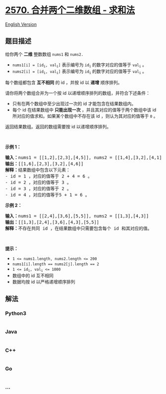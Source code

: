 # [2570. 合并两个二维数组 - 求和法](https://leetcode.cn/problems/merge-two-2d-arrays-by-summing-values)

[English Version](/solution/2500-2599/2570.Merge%20Two%202D%20Arrays%20by%20Summing%20Values/README_EN.md)

## 题目描述

<!-- 这里写题目描述 -->

<p>给你两个 <strong>二维</strong> 整数数组 <code>nums1</code> 和 <code>nums2.</code></p>

<ul>
	<li><code>nums1[i] = [id<sub>i</sub>, val<sub>i</sub>]</code> 表示编号为 <code>id<sub>i</sub></code> 的数字对应的值等于 <code>val<sub>i</sub></code> 。</li>
	<li><code>nums2[i] = [id<sub>i</sub>, val<sub>i</sub>]</code>&nbsp;表示编号为 <code>id<sub>i</sub></code> 的数字对应的值等于 <code>val<sub>i</sub></code> 。</li>
</ul>

<p>每个数组都包含 <strong>互不相同</strong> 的 id ，并按 id 以 <strong>递增</strong> 顺序排列。</p>

<p>请你将两个数组合并为一个按 id 以递增顺序排列的数组，并符合下述条件：</p>

<ul>
	<li>只有在两个数组中至少出现过一次的 id 才能包含在结果数组内。</li>
	<li>每个 id 在结果数组中 <strong>只能出现一次</strong> ，并且其对应的值等于两个数组中该 id 所对应的值求和。如果某个数组中不存在该 id ，则认为其对应的值等于 <code>0</code> 。</li>
</ul>

<p>返回结果数组。返回的数组需要按 id 以递增顺序排列。</p>

<p>&nbsp;</p>

<p><strong>示例 1：</strong></p>

<pre><strong>输入：</strong>nums1 = [[1,2],[2,3],[4,5]], nums2 = [[1,4],[3,2],[4,1]]
<strong>输出：</strong>[[1,6],[2,3],[3,2],[4,6]]
<strong>解释：</strong>结果数组中包含以下元素：
- id = 1 ，对应的值等于 2 + 4 = 6 。
- id = 2 ，对应的值等于 3 。
- id = 3 ，对应的值等于 2 。
- id = 4 ，对应的值等于5 + 1 = 6 。
</pre>

<p><strong>示例 2：</strong></p>

<pre><strong>输入：</strong>nums1 = [[2,4],[3,6],[5,5]], nums2 = [[1,3],[4,3]]
<strong>输出：</strong>[[1,3],[2,4],[3,6],[4,3],[5,5]]
<strong>解释：</strong>不存在共同 id ，在结果数组中只需要包含每个 id 和其对应的值。
</pre>

<p>&nbsp;</p>

<p><strong>提示：</strong></p>

<ul>
	<li><code>1 &lt;= nums1.length, nums2.length &lt;= 200</code></li>
	<li><code>nums1[i].length == nums2[j].length == 2</code></li>
	<li><code>1 &lt;= id<sub>i</sub>, val<sub>i</sub> &lt;= 1000</code></li>
	<li>数组中的 id 互不相同</li>
	<li>数据均按 id 以严格递增顺序排列</li>
</ul>


## 解法

<!-- 这里可写通用的实现逻辑 -->

<!-- tabs:start -->

### **Python3**

<!-- 这里可写当前语言的特殊实现逻辑 -->

```python

```

### **Java**

<!-- 这里可写当前语言的特殊实现逻辑 -->

```java

```

### **C++**

```cpp

```

### **Go**

```go

```

### **...**

```

```

<!-- tabs:end -->